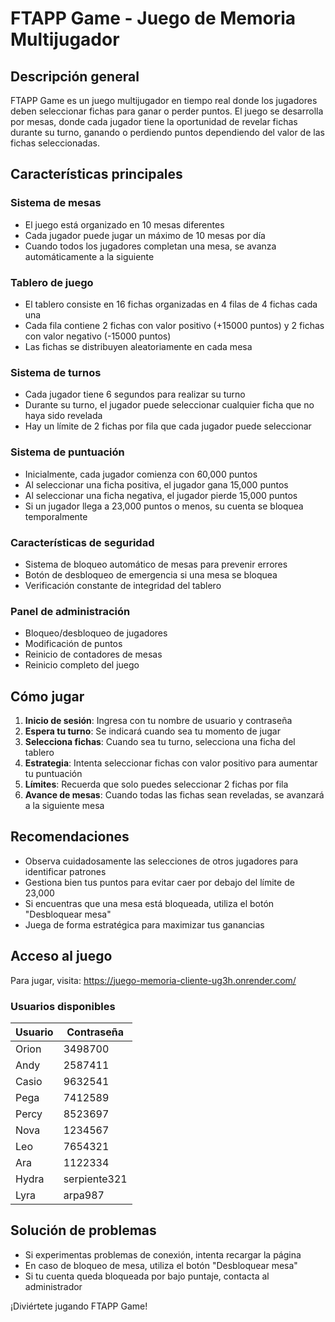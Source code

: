 # FTAPP Game - Juego de Memoria Multijugador

## Descripción general

FTAPP Game es un juego multijugador en tiempo real donde los jugadores deben seleccionar fichas para ganar o perder puntos. El juego se desarrolla por mesas, donde cada jugador tiene la oportunidad de revelar fichas durante su turno, ganando o perdiendo puntos dependiendo del valor de las fichas seleccionadas.

## Características principales

### Sistema de mesas
- El juego está organizado en 10 mesas diferentes
- Cada jugador puede jugar un máximo de 10 mesas por día
- Cuando todos los jugadores completan una mesa, se avanza automáticamente a la siguiente

### Tablero de juego
- El tablero consiste en 16 fichas organizadas en 4 filas de 4 fichas cada una
- Cada fila contiene 2 fichas con valor positivo (+15000 puntos) y 2 fichas con valor negativo (-15000 puntos)
- Las fichas se distribuyen aleatoriamente en cada mesa

### Sistema de turnos
- Cada jugador tiene 6 segundos para realizar su turno
- Durante su turno, el jugador puede seleccionar cualquier ficha que no haya sido revelada
- Hay un límite de 2 fichas por fila que cada jugador puede seleccionar

### Sistema de puntuación
- Inicialmente, cada jugador comienza con 60,000 puntos
- Al seleccionar una ficha positiva, el jugador gana 15,000 puntos
- Al seleccionar una ficha negativa, el jugador pierde 15,000 puntos
- Si un jugador llega a 23,000 puntos o menos, su cuenta se bloquea temporalmente

### Características de seguridad
- Sistema de bloqueo automático de mesas para prevenir errores
- Botón de desbloqueo de emergencia si una mesa se bloquea
- Verificación constante de integridad del tablero

### Panel de administración
- Bloqueo/desbloqueo de jugadores
- Modificación de puntos
- Reinicio de contadores de mesas
- Reinicio completo del juego

## Cómo jugar

1. **Inicio de sesión**: Ingresa con tu nombre de usuario y contraseña
2. **Espera tu turno**: Se indicará cuando sea tu momento de jugar
3. **Selecciona fichas**: Cuando sea tu turno, selecciona una ficha del tablero
4. **Estrategia**: Intenta seleccionar fichas con valor positivo para aumentar tu puntuación
5. **Límites**: Recuerda que solo puedes seleccionar 2 fichas por fila
6. **Avance de mesas**: Cuando todas las fichas sean reveladas, se avanzará a la siguiente mesa

## Recomendaciones

- Observa cuidadosamente las selecciones de otros jugadores para identificar patrones
- Gestiona bien tus puntos para evitar caer por debajo del límite de 23,000
- Si encuentras que una mesa está bloqueada, utiliza el botón "Desbloquear mesa"
- Juega de forma estratégica para maximizar tus ganancias

## Acceso al juego

Para jugar, visita:
https://juego-memoria-cliente-ug3h.onrender.com/

### Usuarios disponibles

| Usuario | Contraseña |
|---------|------------|
| Orion | 3498700 |
| Andy | 2587411 |
| Casio | 9632541 |
| Pega | 7412589 |
| Percy | 8523697 |
| Nova | 1234567 |
| Leo | 7654321 |
| Ara | 1122334 |
| Hydra | serpiente321 |
| Lyra | arpa987 |

## Solución de problemas

- Si experimentas problemas de conexión, intenta recargar la página
- En caso de bloqueo de mesa, utiliza el botón "Desbloquear mesa"
- Si tu cuenta queda bloqueada por bajo puntaje, contacta al administrador

¡Diviértete jugando FTAPP Game!

